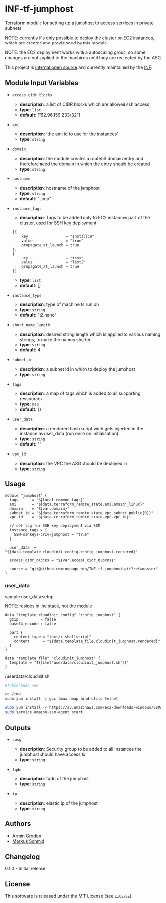 # INF-tf-jumphost

Terraform module for setting up a jumphost to access services in private subnets


NOTE: currently it's only possible to deploy the cluster on EC2 instances, which are created and provisioned by this module

NOTE: the EC2 deployment works with a autoscaling group, so some changes are not applied to the machines until they are recreated by the ASG

This project is [internal open source](https://en.wikipedia.org/wiki/Inner_source)
and currently maintained by the [INF](https://github.com/orgs/onpage-org/teams/inf).

## Module Input Variables


- `access_cidr_blocks`
    -  __description__: a list of CIDR blocks which are allowed ssh access
    -  __type__: `list`
    -  __default__: ["62.96.159.233/32"]

- `ami`
    -  __description__: 'the ami id to use for the instances'
    -  __type__: `string`

- `domain`
    -  __description__: the module creates a route53 domain entry and therefore need the domain in which the entry should be created
    -  __type__: `string`

- `hostname`
    -  __description__: hostname of the jumphost
    -  __type__: `string`
    -  __default__: "jump"


- `instance_tags`
    -  __description__: Tags to be added only to EC2 instances part of the cluster, used for SSH key deployment
    ```
    [{
        key                 = "InstallCW"
        value               = "true"
        propagate_at_launch = true
    },
    {
        key                 = "test"
        value               = "Test2"
        propagate_at_launch = true
    }]
    ```

    -  __type__: `list`
    -  __default__: []

- `instance_type`
    -  __description__: type of machine to run on
    -  __type__: `string`
    -  __default__: "t2.nano"

- `short_name_length`
    -  __description__: desired string length which is applied to various naming strings, to make the names shorter
    -  __type__: `string`
    -  __default__: 4

- `subnet_id`
    -  __description__: a subnet id in which to deploy the jumphost
    -  __type__: `string`

- `tags`
    -  __description__: a map of tags which is added to all supporting ressources
    -  __type__: `map`
    -  __default__: {}

- `user_data`
    -  __description__: a rendered bash script wich gets injected in the instance as user_data (run once on initialisation)
    -  __type__: `string`
    -  __default__: ""

- `vpc_id`
    -  __description__: the VPC the ASG should be deployed in
    -  __type__: `string`


## Usage

```hcl
module "jumphost" {
  tags      = "${local.common_tags}"
  ami       = "${data.terraform_remote_state.ami.amazon_linux}"
  domain    = "${var.domain}"
  subnet_id = "${data.terraform_remote_state.vpc.subnet_public[0]}"
  vpc_id    = "${data.terraform_remote_state.vpc.vpc_id}"

  // set tag for SSH key deployment via SSM
  instance_tags = {
    SSM-sshkeys-priv-jumphost = "true"
  }

  user_data  = "${data.template_cloudinit_config.config_jumphost.rendered}"

  access_cidr_blocks = "${var.access_cidr_blocks}"

  source = "git@github.com:onpage-org/INF-tf-jumphost.git?ref=master"
}
```

### user_data

sample user_data setup

NOTE: resides in the stack, not the module

```hcl
data "template_cloudinit_config" "config_jumphost" {
  gzip          = false
  base64_encode = false

  part {
    content_type = "text/x-shellscript"
    content      = "${data.template_file.cloudinit_jumphost.rendered}"
  }
}

data "template_file" "cloudinit_jumphost" {
  template = "${file("userdata/cloudinit_jumphost.sh")}"
}
```

/userdata/cloudinit.sh
```bash
#!/bin/bash +ex

cd /tmp
sudo yum install -y gcc tmux nmap bind-utils telnet

sudo yum install -y https://s3.amazonaws.com/ec2-downloads-windows/SSMAgent/latest/linux_amd64/amazon-ssm-agent.rpm
sudo service amazon-ssm-agent start

```


## Outputs

- `cosg`
    -  __description__: Security group to be added to all instances the jumphost should have access to
    -  __type__: `string`

- `fqdn`
    -  __description__: fqdn of the jumphost
    -  __type__: `string`

- `ip`
    -  __description__: elastic ip of the jumphost
    -  __type__: `string`


## Authors

- [Armin Grodon](https://github.com/x4121)
- [Markus Schmid](https://github.com/h0raz)

## Changelog

0.1.0 - Initial release.

## License


This software is released under the MIT License (see `LICENSE`).